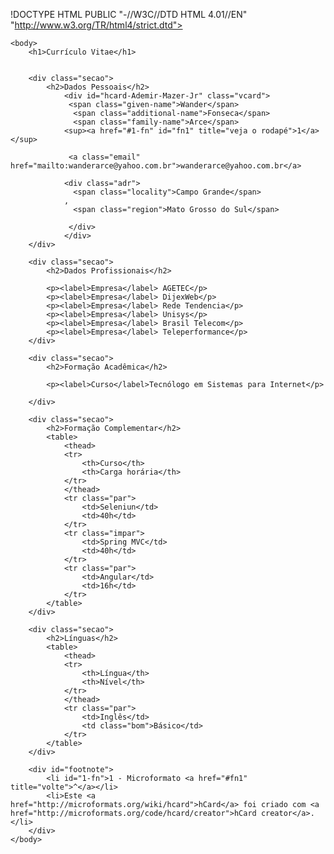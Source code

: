 !DOCTYPE HTML PUBLIC "-//W3C//DTD HTML 4.01//EN"
			"http://www.w3.org/TR/html4/strict.dtd">
<html>
	<head>
		<title>Curriculo Vitae</title>
		<meta http-equiv="Content-Type" content="text/html;charset=utf-8" >
		<link rel="stylesheet" type="text/css" href="style.css">
	</head>
	
	<body>
		<h1>Currículo Vitae</h1>

		
		<div class="secao">
			<h2>Dados Pessoais</h2>			
				<div id="hcard-Ademir-Mazer-Jr" class="vcard">
				 <span class="given-name">Wander</span>
				  <span class="additional-name">Fonseca</span>
				  <span class="family-name">Arce</span>
				<sup><a href="#1-fn" id="fn1" title="veja o rodapé">1</a></sup>

				 <a class="email" href="mailto:wanderarce@yahoo.com.br">wanderarce@yahoo.com.br</a>
				 			
				<div class="adr">
				  <span class="locality">Campo Grande</span>
				, 
				  <span class="region">Mato Grosso do Sul</span>

				 </div>
				</div>
		</div>

		<div class="secao">
			<h2>Dados Profissionais</h2>

			<p><label>Empresa</label> AGETEC</p>
			<p><label>Empresa</label> DijexWeb</p>
			<p><label>Empresa</label> Rede Tendencia</p>
			<p><label>Empresa</label> Unisys</p>
			<p><label>Empresa</label> Brasil Telecom</p>
			<p><label>Empresa</label> Teleperformance</p>
		</div>

		<div class="secao">
			<h2>Formação Acadêmica</h2>
			
			<p><label>Curso</label>Tecnólogo em Sistemas para Internet</p>
			
		</div>

		<div class="secao">
			<h2>Formação Complementar</h2>
			<table>
				<thead>
				<tr>
					<th>Curso</th>
					<th>Carga horária</th>
				</tr>
				</thead>
				<tr class="par">
					<td>Seleniun</td>
					<td>40h</td>
				</tr>
				<tr class="impar">
					<td>Spring MVC</td>
					<td>40h</td>
				</tr>
				<tr class="par">
					<td>Angular</td>
					<td>16h</td>
				</tr>
			</table>			
		</div>

		<div class="secao">
			<h2>Línguas</h2>
			<table>
				<thead>
				<tr>
					<th>Língua</th>
					<th>Nível</th>
				</tr>
				</thead>
				<tr class="par">
					<td>Inglês</td>
					<td class="bom">Básico</td>
				</tr>
			</table>			
		</div>
		
		<div id="footnote">
			<li id="1-fn">1 - Microformato <a href="#fn1" title="volte">^</a></li>
			<li>Este <a href="http://microformats.org/wiki/hcard">hCard</a> foi criado com <a href="http://microformats.org/code/hcard/creator">hCard creator</a>.</li>
		</div>		
	</body>
</html>
